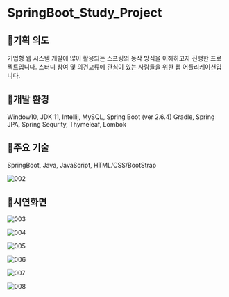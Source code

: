 # SpringBoot_Study_Project




## 🎈기획 의도
기업형 웹 시스템 개발에 많이 활용되는 스프링의 동작 방식을 이해하고자 진행한 프로젝트입니다. 스터디 참여 및 의견교류에 관심이 있는 사람들을 위한 웹 어플리케이션입니다.



## 🎈개발 환경
 Window10, JDK 11, Intellij, MySQL, Spring Boot (ver 2.6.4) Gradle, 
 Spring JPA, Spring Sequrity, Thymeleaf, Lombok
## 🎈주요 기술
 SpringBoot, Java, JavaScript, HTML/CSS/BootStrap
 
![002](https://user-images.githubusercontent.com/87368059/170905816-d8852b65-cb05-486b-954e-e61bdff12417.jpg)





## 🎈시연화면

![003](https://user-images.githubusercontent.com/87368059/170904306-acc59986-5951-4147-9a7f-8ebd6d6af98a.jpg)


![004](https://user-images.githubusercontent.com/87368059/170904319-b3666d77-a9a6-41fb-9fa9-516faa85c30d.jpg)


![005](https://user-images.githubusercontent.com/87368059/170904322-6e5a8f3c-fec5-4555-8cbf-134ef9ed651c.jpg)


![006](https://user-images.githubusercontent.com/87368059/170904334-a6ce3866-f4a7-40c0-9560-b341f0132855.jpg)


![007](https://user-images.githubusercontent.com/87368059/170904341-4fd58233-8f55-476d-b7ab-3b21058c4e7a.jpg)



![008](https://user-images.githubusercontent.com/87368059/170904347-c18bf449-790d-4c83-9ae1-fe837dbecdcb.jpg)
